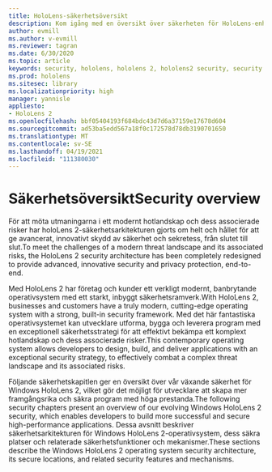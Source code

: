 ```yaml
---
title: HoloLens-säkerhetsöversikt
description: Kom igång med en översikt över säkerheten för HoloLens-enheter med mixad verklighet.
author: evmill
ms.author: v-evmill
ms.reviewer: tagran
ms.date: 6/30/2020
ms.topic: article
keywords: security, hololens, hololens 2, hololens2 security, security overview
ms.prod: hololens
ms.sitesec: library
ms.localizationpriority: high
manager: yannisle
appliesto:
- HoloLens 2
ms.openlocfilehash: bbf05404193f684bdc43d7d6a37159e17678d604
ms.sourcegitcommit: ad53ba5edd567a18f0c172578d78db3190701650
ms.translationtype: MT
ms.contentlocale: sv-SE
ms.lasthandoff: 04/19/2021
ms.locfileid: "111380030"
---
```

# <a name="security-overview"></a><span data-ttu-id="9c0d3-104">Säkerhetsöversikt</span><span class="sxs-lookup"><span data-stu-id="9c0d3-104">Security overview</span></span>

<span data-ttu-id="9c0d3-105">För att möta utmaningarna i ett modernt hotlandskap och dess associerade risker har holoLens 2-säkerhetsarkitekturen gjorts om helt och hållet för att ge avancerat, innovativt skydd av säkerhet och sekretess, från slutet till slut.</span><span class="sxs-lookup"><span data-stu-id="9c0d3-105">To meet the challenges of a modern threat landscape and its associated risks, the HoloLens 2 security architecture has been completely redesigned to provide advanced, innovative security and privacy protection, end-to-end.</span></span>

<span data-ttu-id="9c0d3-106">Med HoloLens 2 har företag och kunder ett verkligt modernt, banbrytande operativsystem med ett starkt, inbyggt säkerhetsramverk.</span><span class="sxs-lookup"><span data-stu-id="9c0d3-106">With HoloLens 2, businesses and customers have a truly modern, cutting-edge operating system with a strong, built-in security framework.</span></span> <span data-ttu-id="9c0d3-107">Med det här fantastiska operativsystemet kan utvecklare utforma, bygga och leverera program med en exceptionell säkerhetsstrategi för att effektivt bekämpa ett komplext hotlandskap och dess associerade risker.</span><span class="sxs-lookup"><span data-stu-id="9c0d3-107">This contemporary operating system allows developers to design, build, and deliver applications with an exceptional security strategy, to effectively combat a complex threat landscape and its associated risks.</span></span> 

<span data-ttu-id="9c0d3-108">Följande säkerhetskapitlen ger en översikt över vår växande säkerhet för Windows HoloLens 2, vilket gör det möjligt för utvecklare att skapa mer framgångsrika och säkra program med höga prestanda.</span><span class="sxs-lookup"><span data-stu-id="9c0d3-108">The following security chapters present an overview of our evolving Windows HoloLens 2 security, which enables developers to build more successful and secure high-performance applications.</span></span> <span data-ttu-id="9c0d3-109">Dessa avsnitt beskriver säkerhetsarkitekturen för Windows HoloLens 2-operativsystem, dess säkra platser och relaterade säkerhetsfunktioner och mekanismer.</span><span class="sxs-lookup"><span data-stu-id="9c0d3-109">These sections describe the Windows HoloLens 2 operating system security architecture, its secure locations, and related security features and mechanisms.</span></span>

